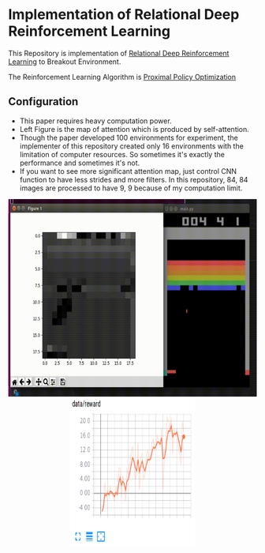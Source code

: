 # Implementation of Relational Deep Reinforcement Learning

This Repository is implementation of [Relational Deep Reinforcement Learning](https://arxiv.org/pdf/1806.01830.pdf) to Breakout Environment.

The Reinforcement Learning Algorithm is [Proximal Policy Optimization](https://arxiv.org/abs/1707.06347)

## Configuration

* This paper requires heavy computation power.
* Left Figure is the map of attention which is produced by self-attention.
* Though the paper developed 100 environments for experiment, the implementer of this repository created only 16 environments with the limitation of computer resources. So sometimes it's exactly the performance and sometimes it's not.
* If you want to see more significant attention map, just control CNN function to have less strides and more filters. In this repository, 84, 84 images are processed to have 9, 9 because of my computation limit.

<div align="center">
  <img src="source/out.gif" width="100%" height='400'>
  <img src="source/out.png" width="50%" height='300'>
</div>
